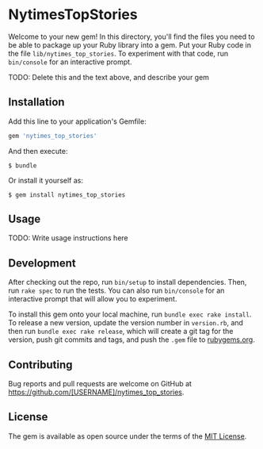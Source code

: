 # NytimesTopStories

Welcome to your new gem! In this directory, you'll find the files you need to be able to package up your Ruby library into a gem. Put your Ruby code in the file `lib/nytimes_top_stories`. To experiment with that code, run `bin/console` for an interactive prompt.

TODO: Delete this and the text above, and describe your gem

## Installation

Add this line to your application's Gemfile:

```ruby
gem 'nytimes_top_stories'
```

And then execute:

    $ bundle

Or install it yourself as:

    $ gem install nytimes_top_stories

## Usage

TODO: Write usage instructions here

## Development

After checking out the repo, run `bin/setup` to install dependencies. Then, run `rake spec` to run the tests. You can also run `bin/console` for an interactive prompt that will allow you to experiment.

To install this gem onto your local machine, run `bundle exec rake install`. To release a new version, update the version number in `version.rb`, and then run `bundle exec rake release`, which will create a git tag for the version, push git commits and tags, and push the `.gem` file to [rubygems.org](https://rubygems.org).

## Contributing

Bug reports and pull requests are welcome on GitHub at https://github.com/[USERNAME]/nytimes_top_stories.

## License

The gem is available as open source under the terms of the [MIT License](http://opensource.org/licenses/MIT).
